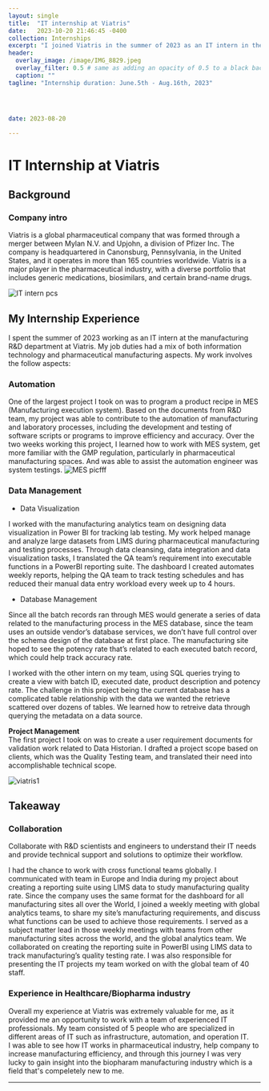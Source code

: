 ```yaml
---
layout: single
title:  "IT internship at Viatris"
date:   2023-10-20 21:46:45 -0400
collection: Internships
excerpt: "I joined Viatris in the summer of 2023 as an IT intern in the Manufacturing R&D department."
header:
  overlay_image: /image/IMG_8829.jpeg
  overlay_filter: 0.5 # same as adding an opacity of 0.5 to a black background
  caption: ""
tagline: "Internship duration: June.5th - Aug.16th, 2023"




date: 2023-08-20

---
```

<h1> IT Internship at Viatris</h1>

## Background

### Company intro
Viatris is a global pharmaceutical company that was formed through a merger between Mylan N.V. and Upjohn, a division of Pfizer Inc. The company is headquartered in Canonsburg, Pennsylvania, in the United States, and it operates in more than 165 countries worldwide. Viatris is a major player in the pharmaceutical industry, with a diverse portfolio that includes generic medications, biosimilars, and certain brand-name drugs.

![IT intern pcs](https://irislu6.github.io/portfolio.io/image/MES_photo.jpg)
## My Internship Experience


I spent the summer of 2023 working as an IT intern at the manufacturing R&D department at Viatris.  My job duties had a mix of both information technology and pharmaceutical manufacturing aspects. My work involves the follow aspects:

### Automation 

One of the largest project I took on was to program a product recipe in MES (Manufacturing execution system). Based on the documents from R&D team, my project was able to contribute to the automation of manufacturing and laboratory processes, including the development and testing of software scripts or programs to improve efficiency and accuracy. Over the two weeks working this project, I learned how to work with MES system, get more familiar with the GMP regulation, particularly in pharmaceutical manufacturing spaces. And was able to assist the automation engineer was system testings. 
![MES picfff](portfolio.io/image/MES_photo.jpg)

### Data Management

- Data Visualization

I worked with the manufacturing analytics team on designing data visualization in Power BI for tracking lab testing. My work helped manage and analyze large datasets from LIMS during pharmaceutical manufacturing and testing processes. Through data cleansing, data integration and data visualization tasks, I translated the QA team’s requirement into executable functions in a PowerBI reporting suite. The dashboard I created automates weekly reports, helping the QA team to track testing schedules and has reduced their manual data entry workload every week up to 4 hours. 
<br>

- Database Management

Since all the batch records ran through MES would generate a series of data related to the manufacturing process in the MES database, since the team uses an outside vendor’s database services, we don’t have full control over the schema design of the database at first place. The manufacturing site hoped to see the potency rate that’s related to each executed batch record, which could help track accuracy rate.

I worked with the other intern on my team, using SQL queries trying to create a view with batch ID, executed date, product description and potency rate. The challenge in this project being the current database has a complicated table relationship with the data we wanted the retrieve scattered over dozens of tables. We learned how to retreive data through querying the metadata on a data source.

**Project Management**  
The first project I took on was to create a user requirement documents for validation work related to Data Historian. I drafted a project scope based on clients, which was the Quality Testing team, and translated their need into accomplishable technical scope.

![viatris1](portfolio.io/image/Viatris-building1.jpg)

## Takeaway

### Collaboration
Collaborate with R&D scientists and engineers to understand their IT needs and provide technical support and solutions to optimize their workflow.

I had the chance to work with cross functional teams globally. I communicated with team in Europe and India during my project about creating a reporting suite using LIMS data to study manufacturing quality rate. Since the company uses the same format for the dashboard for all manufacturing sites all over the World, I joined a weekly meeting with global analytics teams, to share my site’s manufacturing requirements, and discuss what functions can be used to achieve those requirements. I served as a subject matter lead in those weekly meetings with teams from other manufacturing sites across the world, and the global analytics team. We collaborated on creating the reporting suite in PowerBI using LIMS data to track manufacturing’s quality testing rate. I was also responsible for presenting the IT projects my team worked on with the global team of 40 staff.

### Experience in Healthcare/Biopharma industry

Overall my experience at Viatris was extremely valuable for me, as it provided me an opportunity to work with a team of experienced IT professionals. My team consisted of 5 people who are specialized in different areas of IT such as infrastructure, automation, and operation IT.
<br>I was able to see how IT works in pharmaceutical industry, help company to increase manufacturing efficiency, and through this journey I was very lucky to gain insight into the biopharam manufacturing industry which is a field that's compeletely new to me. 

---
